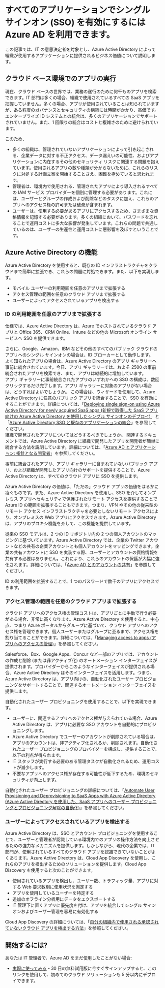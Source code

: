 <properties 
    pageTitle="すべてのアプリケーションでシングル サインオン (SSO) を有効にするには Azure AD を利用できます | Microsoft Azure" 
    description="Azure Active Directory による ID のスコープと管理の拡張について学習します。" 
    services="active-directory" 
    authors="markusvi"  
    documentationCenter="na" 
    manager="stevenpo"/>

<tags 
    ms.service="active-directory" 
    ms.devlang="na" 
    ms.topic="article" 
    ms.tgt_pltfrm="na" 
    ms.workload="identity" 
    ms.date="10/12/2015" 
    ms.author="markvi" />


# すべてのアプリケーションでシングル サインオン (SSO) を有効にするには Azure AD を利用できます。
この記事では、IT の意思決定者を対象とし、Azure Active Directory によって組織が使用するアプリケーションに提供されるビジネス価値について説明します。

## クラウド ベース環境でのアプリの実行  

現在、クラウド ベースの世界では、業務の遂行のために何千ものアプリを検索できます。IT 部門は多くの場合、組織で使用されているすべての SaaS アプリを把握していません。多くの場合、アプリが使用されていることは知られていますが、ある程度のガバナンスとセキュリティの構築には時間がかかり、高価です。エンタープライズ ID システムとの統合は、多くのアプリケーションでサポートされていません。また、1 回限りの統合はコストと複雑さのために避けられています。

このため、

- 多くの組織は、管理されていないアプリケーションによって引き起こされる、企業データに対する不正アクセス、データ漏えいの可能性、およびアプリケーションに内在するその他のセキュリティ リスクに関連する問題を抱えています。使用されるアプリの数や種類が分からないために、これらのリスクに対処する計画立案を開始することさえ、困難を極めていると思われます。
- 管理者は、環境内で使用される、管理されたアプリにより導入されるすべての IAM サービス プロバイダーを個別に管理する必要があります。これには、ユーザーとグループの作成および削除などのタスクに加え、これらのアプリへのアクセス権の許可または破棄が含まれます。
- ユーザーは、使用する必要があるアプリにアクセスするため、さまざまな資格情報を記憶する必要があります。多くの組織において、パスワードを忘れることで運用コストに多大な影響が発生しています。これらの問題で共通しているのは、ユーザーの生産性と運用コストに悪影響を及ぼすということです。  
 
## Azure Active Directory の機能
Azure Active Directory を使用すると、既存の ID インフラストラクチャをクラウドまで簡単に拡張でき、これらの問題に対処できます。また、以下を実現します。

- モバイル ユーザーの利用範囲を任意のアプリまで拡張する 
- アクセス管理の範囲を任意のクラウド アプリまで拡張する 
- ユーザーによってアクセスされているアプリを検出する


### ID の利用範囲を任意のアプリまで拡張する 

仕様では、Azure Active Directory は、Azure でホストされているクラウド アプリと Office 365、CRM Online、Intune などの他の Microsoft オンライン サービスへ SSO を提供できます。

さらに、Google、Amazon、IBM などその他のすべてのパブリック クラウドのアプリへのシングル サインオンの場合は、ID ブローカーとして動作します。<br> よく知られたアプリの場合は、Azure Active Directory のアプリ ギャラリーへ事前に統合されています。今日、アプリ ギャラリーでは、およそ 2500 の事前統合されたアプリを検索でき、また、アプリは継続的に増加しています。<br> アプリ ギャラリーに事前統合されたアプリのいずれかへの SSO の構成は、数回クリックするだけ完了します。アプリ ギャラリーに対象のアプリがない場合は、どうすればよいでしょうか。 この場合は、ウィザードを使用して、Azure Active Directory に任意のパブリック アプリを統合することで、SSO を有効にすることができます。詳細については、「[Deploying single sign-on using Azure Active Directory for newly acquired SaaS apps (新規で取得した SaaS アプリ向けの Azure Active Directory を使用したシングル サインオンのデプロイ)](active-directory-single-sign-on-newly-acquired-saas-apps.md)」と「[Azure Active Directory SSO と既存のアプリケーションの統合](active-directory-sso-integrate-existing-apps.md)」を参照してください。<br> 組織で開発されたアプリについてはどうするべきでしょうか。 関連するドキュメントでは、Azure Active Directory に組織で開発したアプリを開発者が簡単に統合する方法を説明しています。詳細については、「[Azure AD とアプリケーション: 指針となる開発者](active-directory-applications-guiding-developers-for-lob-applications.md)」を参照してください。

事前に統合されたアプリ、アプリ ギャラリーに含まれていないパブリック アプリ、および組織が開発したアプリ向けのサポートを提供することで、Azure Active Directory は、すべてのクラウド アプリに SSO を提供します。

Azure Active Directory の価値は、「ただの」クラウド アプリの価値をはるかに凌ぐものです。また、Azure Active Directory を使用し、SSO を介してオンプレミス アプリへセキュリティで保護されたリモート アクセスを提供することで Azure ID の範囲を拡張することもできます。つまり、VPN やその他の従来型のリモート アクセス インフラストラクチャを必要としないリモート アクセスにより、オンプレミスの Web アプリにアクセスできます。Azure Active Directory は、アプリのプロキシ機能を介して、この機能を提供しています。

従来の SSO モデルは、2 つの ID リポジトリ内の 2 つの個人アカウントのマッピングに基づいています。Azure Active Directory では、企業の Twitter アカウントなどの共有の企業アカウントとも個人アカウントをマッピングできます。企業の共有アカウントに SSO を実装する際、ユーザーとアカウントの資格情報を共有する必要はありません。これにより、これらのアカウントの保護が大幅に強化されます。詳細については、「[Azure AD とのアカウントの共有](active-directory-sharing-accounts.md)」を参照してください。

ID の利用範囲を拡張することで、1 つのパスワードで数千のアプリにアクセスできます。



### アクセス管理の範囲を任意のクラウド アプリまで拡張する

クラウド アプリへのアクセス権の管理コストは、アプリごとに手動で行う必要がある場合、非常に高くなります。Azure Active Directory を使用すると、中心点、つまり Azure ポータルからグループに基づいて、クラウド アプリへのアクセス権を管理できます。個人ユーザーまたはグループに至るまで、アクセス権を割り当てることができます。詳細については、「[Managing access to apps (アプリへのアクセスの管理)](active-directory-managing-access-to-apps.md)」を参照してください。

Salesforce、Box、Google Apps、Concur など一部のアプリでは、アカウントの作成と削除 (または非アクティブ化) のオートメーション インターフェイスが提供されます。プロバイダーからこのようなインターフェイスが提供される場合、Azure Active Directory はそのインターフェイスを活用します。つまり、Azure Active Directory は、アプリ向けの、自動化されたユーザー プロビジョニングをサポートすることで、関連するオートメーション インターフェイスを提供します。

自動化されたユーザー プロビジョニングを使用することで、以下を実現できます。

- ユーザーに、関連するアプリへのアクセス権が与えられている場合、Azure Active Directory は、アプリに必要な SSO アカウントを自動的にプロビジョニングします。
- Azure Active Directory でユーザーのアカウントが削除されている場合は、アプリのアカウントは、非アクティブ化されるか、削除されます。自動化されたユーザー プロビジョニングのプロバイダーを構成し、提供することで、以下の利点が得られます。
- 	IT スタッフが実行する必要のある管理タスクが自動化されるため、運用コストが減少します。
- 不要なアプリへのアクセス権が存在する可能性が低下するため、環境のセキュリティが向上します。

自動化されたユーザー プロビジョニングの詳細については、「[Automate User Provisioning and Deprovisioning to SaaS Apps with Azure Active Directory (Azure Active Directory を使用した、SaaS アプリへのユーザー プロビジョニングとプロビジョニング解除の自動化)](active-directory-saas-app-provisioning.md)」を参照してください。


### ユーザーによってアクセスされているアプリを検出する

Azure Active Directory は、SSO とアカウント プロビジョニングを使用することで、ユーザーと管理者が認識している環境内でのアプリの操作方法を向上させるための強力なメカニズムを提供します。しかしながら、現代の企業では、IT 部門が、使用されているすべてのクラウド アプリを認識できていないことがよくあります。Azure Active Directory は、Cloud App Discovery を使用し、これらのアプリを検出するためのソリューションを提供します。Cloud App Discovery を使用すると次のことができます。

- 使用されているアプリを検出し、ユーザー数、トラフィック量、アプリに対する Web 要求数別に使用状況を測定する
- アプリを使用しているユーザーを特定する
- 追加のオフライン分析用にデータをエクスポートする
- IT 管理下に置くアプリに優先度を付け、アプリを統合してシングル サインオンおよびユーザー管理を容易に有効化する

Cloud App Discovery の詳細については、「[自分の組織内で使用される承認されていないクラウド アプリを検出する方法](active-directory-cloudappdiscovery-whatis.md)」を参照してください。


## 開始するには?

あなたは IT 管理者で、Azure AD をまだ使用したことがない場合:

- [実際に使ってみる](https://azure.microsoft.com/trial/get-started-active-directory) - 30 日の無料試用版に今すぐサインアップすると、このリンクを使用して、初めてのクラウド ソリューションも 5 分以内にデプロイできます。

<!---HONumber=Oct15_HO3-->